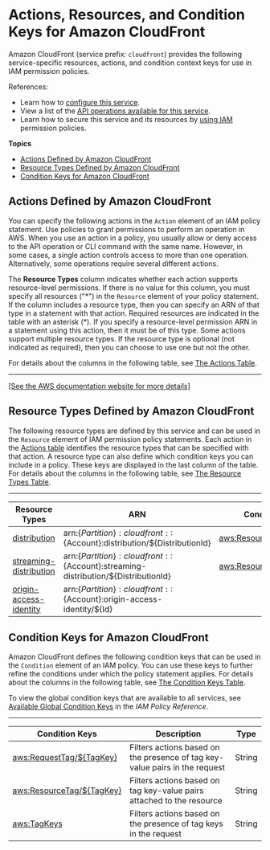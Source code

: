 # Actions, Resources, and Condition Keys for Amazon CloudFront<a name="list_amazoncloudfront"></a>

Amazon CloudFront \(service prefix: `cloudfront`\) provides the following service\-specific resources, actions, and condition context keys for use in IAM permission policies\.

References:
+ Learn how to [configure this service](https://docs.aws.amazon.com/AmazonCloudFront/latest/DeveloperGuide/)\.
+ View a list of the [API operations available for this service](https://docs.aws.amazon.com/cloudfront/latest/APIReference/API_Operations.html/)\.
+ Learn how to secure this service and its resources by [using IAM](https://docs.aws.amazon.com/AmazonCloudFront/latest/DeveloperGuide/auth-and-access-control.html/) permission policies\.

**Topics**
+ [Actions Defined by Amazon CloudFront](#amazoncloudfront-actions-as-permissions)
+ [Resource Types Defined by Amazon CloudFront](#amazoncloudfront-resources-for-iam-policies)
+ [Condition Keys for Amazon CloudFront](#amazoncloudfront-policy-keys)

## Actions Defined by Amazon CloudFront<a name="amazoncloudfront-actions-as-permissions"></a>

You can specify the following actions in the `Action` element of an IAM policy statement\. Use policies to grant permissions to perform an operation in AWS\. When you use an action in a policy, you usually allow or deny access to the API operation or CLI command with the same name\. However, in some cases, a single action controls access to more than one operation\. Alternatively, some operations require several different actions\.

The **Resource Types** column indicates whether each action supports resource\-level permissions\. If there is no value for this column, you must specify all resources \("\*"\) in the `Resource` element of your policy statement\. If the column includes a resource type, then you can specify an ARN of that type in a statement with that action\. Required resources are indicated in the table with an asterisk \(\*\)\. If you specify a resource\-level permission ARN in a statement using this action, then it must be of this type\. Some actions support multiple resource types\. If the resource type is optional \(not indicated as required\), then you can choose to use one but not the other\.

For details about the columns in the following table, see [The Actions Table](reference_policies_actions-resources-contextkeys.md#actions_table)\.


****  
[\[See the AWS documentation website for more details\]](http://docs.aws.amazon.com/IAM/latest/UserGuide/list_amazoncloudfront.html)

## Resource Types Defined by Amazon CloudFront<a name="amazoncloudfront-resources-for-iam-policies"></a>

The following resource types are defined by this service and can be used in the `Resource` element of IAM permission policy statements\. Each action in the [Actions table](#amazoncloudfront-actions-as-permissions) identifies the resource types that can be specified with that action\. A resource type can also define which condition keys you can include in a policy\. These keys are displayed in the last column of the table\. For details about the columns in the following table, see [The Resource Types Table](reference_policies_actions-resources-contextkeys.md#resources_table)\.


****  

| Resource Types | ARN | Condition Keys | 
| --- | --- | --- | 
|   [ distribution ](https://docs.aws.amazon.com/AmazonCloudFront/latest/DeveloperGuide/AmazonCloudFront/latest/DeveloperGuide/distribution-working-with.html)  |  arn:$\{Partition\}:cloudfront::$\{Account\}:distribution/$\{DistributionId\}  |   [ aws:ResourceTag/$\{TagKey\} ](#amazoncloudfront-aws_ResourceTag___TagKey_)   | 
|   [ streaming\-distribution ](https://docs.aws.amazon.com/AmazonCloudFront/latest/DeveloperGuide/AmazonCloudFront/latest/DeveloperGuide/distribution-working-with.html)  |  arn:$\{Partition\}:cloudfront::$\{Account\}:streaming\-distribution/$\{DistributionId\}  |   [ aws:ResourceTag/$\{TagKey\} ](#amazoncloudfront-aws_ResourceTag___TagKey_)   | 
|   [ origin\-access\-identity ](https://docs.aws.amazon.com/AmazonCloudFront/latest/DeveloperGuide/AmazonCloudFront/latest/DeveloperGuide/private-content-restricting-access-to-s3.html#private-content-restricting-access-to-s3-overview)  |  arn:$\{Partition\}:cloudfront::$\{Account\}:origin\-access\-identity/$\{Id\}  |  | 

## Condition Keys for Amazon CloudFront<a name="amazoncloudfront-policy-keys"></a>

Amazon CloudFront defines the following condition keys that can be used in the `Condition` element of an IAM policy\. You can use these keys to further refine the conditions under which the policy statement applies\. For details about the columns in the following table, see [The Condition Keys Table](reference_policies_actions-resources-contextkeys.md#context_keys_table)\.

To view the global condition keys that are available to all services, see [Available Global Condition Keys](reference_policies_condition-keys.html#AvailableKeys) in the *IAM Policy Reference*\.


****  

| Condition Keys | Description | Type | 
| --- | --- | --- | 
|   [ aws:RequestTag/$\{TagKey\} ](https://docs.aws.amazon.com/IAM/latest/UserGuide/reference_policies_condition-keys.html#condition-keys-requesttag)  | Filters actions based on the presence of tag key\-value pairs in the request | String | 
|   [ aws:ResourceTag/$\{TagKey\} ](https://docs.aws.amazon.com/IAM/latest/UserGuide/reference_policies_condition-keys.html#condition-keys-resourcetag)  | Filters actions based on tag key\-value pairs attached to the resource | String | 
|   [ aws:TagKeys ](https://docs.aws.amazon.com/IAM/latest/UserGuide/reference_policies_condition-keys.html#condition-keys-tagkeys)  | Filters actions based on the presence of tag keys in the request | String | 